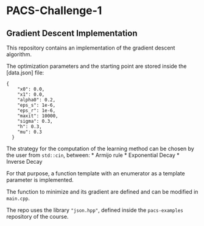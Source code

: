 # PACS-Challenge-1
## Gradient Descent Implementation
This repository contains an implementation of the gradient descent algorithm. 


The optimization parameters and the starting point are stored inside the [data.json] file:

```
{
    "x0": 0.0,
    "x1": 0.0,
    "alpha0": 0.2,
    "eps_s": 1e-6,
    "eps_r": 1e-6,
    "maxit": 10000,
    "sigma": 0.3,
    "h": 0.3,
    "mu": 0.3
  }

```

The strategy for the computation of the learning method can be chosen by the user from ```std::cin```, between:
    * Armijo rule
    * Exponential Decay
    * Inverse Decay

For that purpose, a function template with an enumerator as a template parameter is implemented.

The function to minimize and its gradient are defined and can be modified in ```main.cpp```. 

The repo uses the library ```"json.hpp"```, defined inside the ```pacs-examples``` repository of the course.
